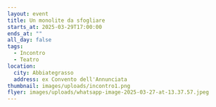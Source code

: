 ```yaml
---
layout: event
title: Un monolite da sfogliare
starts_at: 2025-03-29T17:00:00
ends_at: ""
all_day: false
tags:
  - Incontro
  - Teatro
location:
  city: Abbiategrasso
  address: ex Convento dell'Annunciata
thumbnail: images/uploads/incontro1.png
flyer: images/uploads/whatsapp-image-2025-03-27-at-13.37.57.jpeg
---
```

